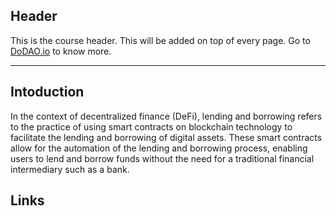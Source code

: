 ## Header
This is the course header. This will be added on top of every page. Go to [DoDAO.io](https://www.dodao.io) to know more.

---

## Intoduction
 
In the context of decentralized finance (DeFi), lending and borrowing refers to the practice of using smart contracts on blockchain technology to facilitate the lending and borrowing of digital assets. These smart contracts allow for the automation of the lending and borrowing process, enabling users to lend and borrow funds without the need for a traditional financial intermediary such as a bank.





## Links




